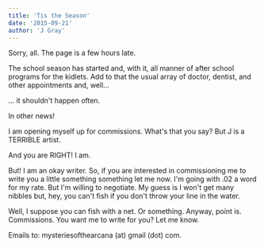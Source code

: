 ```yaml
---
title: 'Tis the Season'
date: '2015-09-21'
author: 'J Gray'
---
```


<p>Sorry, all. The page is a few hours late.</p><p>The school season has started and, with it, all manner of after school programs for the kidlets. Add to that the usual array of doctor, dentist, and other appointments and, well... </p><p>... it shouldn't happen often.</p><p>In other news!</p><p>I am opening myself up for commissions. What's that you say? But J is a TERRIBLE artist. </p><p>And you are RIGHT! I am.</p><p>But! I am an okay writer. So, if you are interested in commissioning me to write you a little something something let me now. I'm going with .02 a word for my rate. But I'm willing to negotiate. My guess is I won't get many nibbles but, hey, you can't fish if you don't throw your line in the water.</p><p>Well, I suppose you can fish with a net. Or something. Anyway, point is. Commissions. You want me to write for you? Let me know. </p><p>Emails to: mysteriesofthearcana (at) gmail (dot) com.</p>

